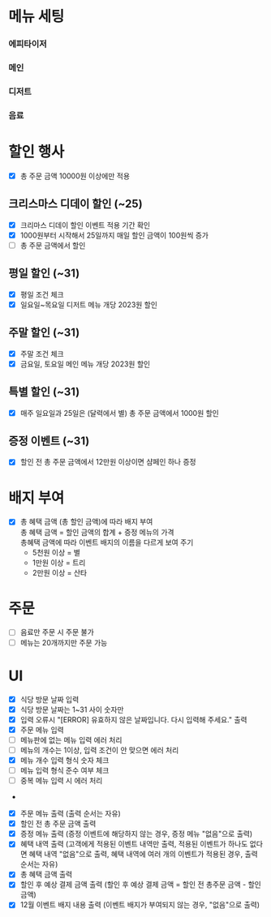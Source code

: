 # 메뉴 세팅
### 에피타이저
### 메인
### 디저트
### 음료

# 할인 행사
-[x] 총 주문 금액 10000원 이상에만 적용
## 크리스마스 디데이 할인 (~25)
-[x] 크리마스 디데이 할인 이벤트 적용 기간 확인
-[x] 1000원부터 시작해서 25일까지 매일 할인 금액이 100원씩 증가
-[ ] 총 주문 금액에서 할인
## 평일 할인 (~31)
-[x] 평일 조건 체크
-[x] 일요일~목요일 디저트 메뉴 개당 2023원 할인
## 주말 할인 (~31)
-[x] 주말 조건 체크
-[x] 금요일, 토요일 메인 메뉴 개당 2023원 할인
## 특별 할인 (~31)
-[x] 매주 일요일과 25일은 (달력에서 별) 총 주문 금액에서 1000원 할인
## 증정 이벤트 (~31)
-[x] 할인 전 총 주문 금액에서 12만원 이상이면 샴페인 하나 증정

# 배지 부여
-[x] 총 혜택 금액 (총 할인 금액)에 따라 배지 부여   
    총 혜택 금액 = 할인 금액의 합계 + 증정 메뉴의 가격   
    총혜택 금액에 따라 이벤트 배지의 이름을 다르게 보여 주기
  - 5천원 이상 = 별
  - 1만원 이상 = 트리
  - 2만원 이상 = 산타 

# 주문
-[ ] 음료만 주문 시 주문 불가
- [ ] 메뉴는 20개까지만 주문 가능

# UI
- [x] 식당 방문 날짜 입력
- [x] 식당 방문 날짜는 1~31 사이 숫자만
- [x] 입력 오류시 "[ERROR] 유효하지 않은 날짜입니다. 다시 입력해 주세요." 출력
- [x] 주문 메뉴 입력
- [ ] 메뉴판에 없는 메뉴 입력 에러 처리
- [ ] 메뉴의 개수는 1이상, 입력 조건이 안 맞으면 에러 처리
- [x] 메뉴 개수 입력 형식 숫자 체크
- [ ] 메뉴 입력 형식 준수 여부 체크
- [ ] 중복 메뉴 입력 시 에러 처리
- 
- [x] 주문 메뉴 출력 (출력 순서는 자유)
- [x] 할인 전 총 주문 금액 출력
- [x] 증정 메뉴 출력 (증정 이벤트에 해당하지 않는 경우, 증정 메뉴 "없음"으로 출력)
- [x] 혜택 내역 출력 (고객에게 적용된 이벤트 내역만 출력, 적용된 이벤트가 하나도 없다면 혜택 내역 "없음"으로 출력, 혜택 내역에 여러 개의 이벤트가 적용된 경우, 출력 순서는 자유)
- [x] 총 혜택 금액 출력
- [x] 할인 후 예상 결제 금액 출력 (할인 후 예상 결제 금액 = 할인 전 총주문 금액 - 할인 금액)
- [x] 12월 이벤트 배지 내용 출력 (이벤트 배지가 부여되지 않는 경우, "없음"으로 출력)